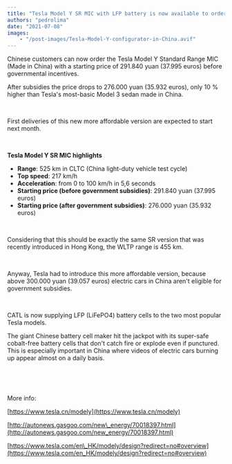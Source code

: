 ```yaml
---
title: "Tesla Model Y SR MIC with LFP battery is now available to order"
authors: "pedrolima"
date: "2021-07-08"
images: 
    - "/post-images/Tesla-Model-Y-configurator-in-China.avif"
---
```


Chinese customers can now order the Tesla Model Y Standard Range MIC (Made in China) with a starting price of 291.840 yuan (37.995 euros) before governmental incentives.

After subsidies the price drops to 276.000 yuan (35.932 euros), only 10 % higher than Tesla's most-basic Model 3 sedan made in China.

 

First deliveries of this new more affordable version are expected to start next month.

 

**Tesla Model Y SR MIC highlights**

- **Range**: 525 km in CLTC (China light-duty vehicle test cycle)
- **Top speed**: 217 km/h
- **Acceleration**: from 0 to 100 km/h in 5,6 seconds
- **Starting price (before government subsidies)**: 291.840 yuan (37.995 euros)
- **Starting price (after government subsidies)**: 276.000 yuan (35.932 euros)

 

Considering that this should be exactly the same SR version that was recently introduced in Hong Kong, the WLTP range is 455 km.

 

Anyway, Tesla had to introduce this more affordable version, because above 300.000 yuan (39.057 euros) electric cars in China aren't eligible for government subsidies.

 

CATL is now supplying LFP (LiFePO4) battery cells to the two most popular Tesla models.

The giant Chinese battery cell maker hit the jackpot with its super-safe cobalt-free battery cells that don't catch fire or explode even if punctured. This is especially important in China where videos of electric cars burning up appear almost on a daily basis.

 

 

More info:

[https://www.tesla.cn/modely](https://www.tesla.cn/modely)

[http://autonews.gasgoo.com/new\_energy/70018397.html](http://autonews.gasgoo.com/new_energy/70018397.html)

[https://www.tesla.com/en\_HK/modely/design?redirect=no#overview](https://www.tesla.com/en_HK/modely/design?redirect=no#overview)
